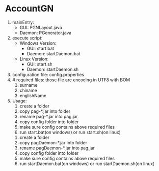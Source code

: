 # AccountGN
<ol>
	<li>mainEntry: 
		<ul>
			<li>GUI: PGNLayout.java</li>
			<li>Daemon: PGenerator.java</li>
		</ul>
	</li>
	<li>execute script: 
	   <ul>
			<li>
				Windows Version:
				<ul>
					<li>GUI: start.bat</li>
					<li>Daemon: startDaemon.bat</li>
				</ul>
			</li>
			<li>
				Linux Version:
				<ul>
					<li>GUI: start.sh</li>
					<li>Daemon: startDaemon.sh</li>
				</ul>
			</li>
		</ul> 
	</li>
	<li>configuration file: config.properties</li>
	<li> # required files: those file are encoding in UTF8 with BOM
		<ol>
			<li>surname</li>
			<li>chiname</li>
			<li>englishName</li>
		</ol>
	</li>
	<li> Usage:
	   <ol>
	   		<li>create a folder</li>
	   		<li>copy pag-*.jar into folder</li>
	   		<li>rename pag-*.jar into pag.jar</li>
	   		<li>copy config folder into folder</li>
	   		<li>make sure config contains above required files</li>
	   		<li>run start.bat(on windows) or run start.sh(on linux)</li>
	   </ol>
	   <ol>
	   		<li>create a folder</li>
	   		<li>copy pagDaemon-*.jar into folder</li>
	   		<li>rename pagDaemon-*.jar into pag.jar</li>
	   		<li>copy config folder into folder</li>
	   		<li>make sure config contains above required files</li>
	   		<li>run startDaemon.bat(on windows) or run startDaemon.sh(on linux)</li>
	   </ol>
	</li>
</ol>
